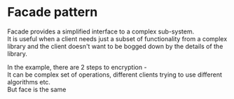 # Facade pattern  

Facade provides a simplified interface to a complex sub-system.  
It is useful when a client needs just a subset of functionality from a complex library and the client doesn't want to be bogged down by the details of the library.  

In the example, there are 2 steps to encryption -  
It can be complex set of operations, different clients trying to use different algorithms etc.  
But face is the same